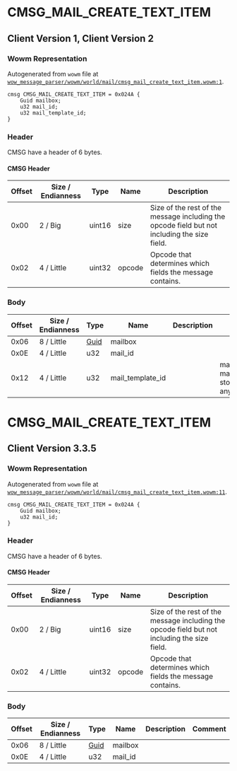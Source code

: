 # CMSG_MAIL_CREATE_TEXT_ITEM

## Client Version 1, Client Version 2

### Wowm Representation

Autogenerated from `wowm` file at [`wow_message_parser/wowm/world/mail/cmsg_mail_create_text_item.wowm:1`](https://github.com/gtker/wow_messages/tree/main/wow_message_parser/wowm/world/mail/cmsg_mail_create_text_item.wowm#L1).
```rust,ignore
cmsg CMSG_MAIL_CREATE_TEXT_ITEM = 0x024A {
    Guid mailbox;
    u32 mail_id;
    u32 mail_template_id;
}
```
### Header

CMSG have a header of 6 bytes.

#### CMSG Header

| Offset | Size / Endianness | Type   | Name   | Description |
| ------ | ----------------- | ------ | ------ | ----------- |
| 0x00   | 2 / Big           | uint16 | size   | Size of the rest of the message including the opcode field but not including the size field.|
| 0x02   | 4 / Little        | uint32 | opcode | Opcode that determines which fields the message contains.|

### Body

| Offset | Size / Endianness | Type | Name | Description | Comment |
| ------ | ----------------- | ---- | ---- | ----------- | ------- |
| 0x06 | 8 / Little | [Guid](../spec/packed-guid.md) | mailbox |  |  |
| 0x0E | 4 / Little | u32 | mail_id |  |  |
| 0x12 | 4 / Little | u32 | mail_template_id |  | mangoszero/cmangos/vmangos: mailTemplateId, non need, Mail store own 100% correct value anyway |

# CMSG_MAIL_CREATE_TEXT_ITEM

## Client Version 3.3.5

### Wowm Representation

Autogenerated from `wowm` file at [`wow_message_parser/wowm/world/mail/cmsg_mail_create_text_item.wowm:11`](https://github.com/gtker/wow_messages/tree/main/wow_message_parser/wowm/world/mail/cmsg_mail_create_text_item.wowm#L11).
```rust,ignore
cmsg CMSG_MAIL_CREATE_TEXT_ITEM = 0x024A {
    Guid mailbox;
    u32 mail_id;
}
```
### Header

CMSG have a header of 6 bytes.

#### CMSG Header

| Offset | Size / Endianness | Type   | Name   | Description |
| ------ | ----------------- | ------ | ------ | ----------- |
| 0x00   | 2 / Big           | uint16 | size   | Size of the rest of the message including the opcode field but not including the size field.|
| 0x02   | 4 / Little        | uint32 | opcode | Opcode that determines which fields the message contains.|

### Body

| Offset | Size / Endianness | Type | Name | Description | Comment |
| ------ | ----------------- | ---- | ---- | ----------- | ------- |
| 0x06 | 8 / Little | [Guid](../spec/packed-guid.md) | mailbox |  |  |
| 0x0E | 4 / Little | u32 | mail_id |  |  |

